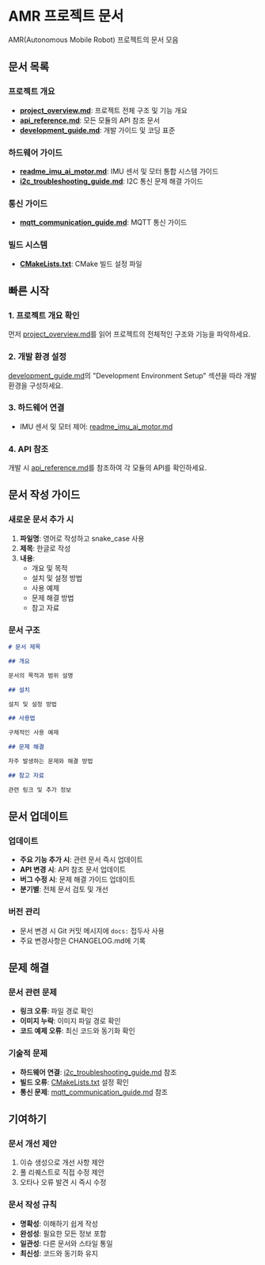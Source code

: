 # AMR 프로젝트 문서

AMR(Autonomous Mobile Robot) 프로젝트의 문서 모음

## 문서 목록

### 프로젝트 개요

- **[project_overview.md](project_overview.md)**: 프로젝트 전체 구조 및 기능 개요
- **[api_reference.md](api_reference.md)**: 모든 모듈의 API 참조 문서
- **[development_guide.md](development_guide.md)**: 개발 가이드 및 코딩 표준

### 하드웨어 가이드

- **[readme_imu_ai_motor.md](readme_imu_ai_motor.md)**: IMU 센서 및 모터 통합 시스템 가이드
- **[i2c_troubleshooting_guide.md](i2c_troubleshooting_guide.md)**: I2C 통신 문제 해결 가이드

### 통신 가이드

- **[mqtt_communication_guide.md](mqtt_communication_guide.md)**: MQTT 통신 가이드

### 빌드 시스템

- **[CMakeLists.txt](CMakeLists.txt)**: CMake 빌드 설정 파일

## 빠른 시작

### 1. 프로젝트 개요 확인

먼저 [project_overview.md](project_overview.md)를 읽어 프로젝트의 전체적인 구조와 기능을 파악하세요.

### 2. 개발 환경 설정

[development_guide.md](development_guide.md)의 "Development Environment Setup" 섹션을 따라 개발 환경을 구성하세요.

### 3. 하드웨어 연결

- IMU 센서 및 모터 제어: [readme_imu_ai_motor.md](readme_imu_ai_motor.md)

### 4. API 참조

개발 시 [api_reference.md](api_reference.md)를 참조하여 각 모듈의 API를 확인하세요.

## 문서 작성 가이드

### 새로운 문서 추가 시

1. **파일명**: 영어로 작성하고 snake_case 사용
2. **제목**: 한글로 작성
3. **내용**:
   - 개요 및 목적
   - 설치 및 설정 방법
   - 사용 예제
   - 문제 해결 방법
   - 참고 자료

### 문서 구조

```markdown
# 문서 제목

## 개요

문서의 목적과 범위 설명

## 설치

설치 및 설정 방법

## 사용법

구체적인 사용 예제

## 문제 해결

자주 발생하는 문제와 해결 방법

## 참고 자료

관련 링크 및 추가 정보
```

## 문서 업데이트

### 업데이트

- **주요 기능 추가 시**: 관련 문서 즉시 업데이트
- **API 변경 시**: API 참조 문서 업데이트
- **버그 수정 시**: 문제 해결 가이드 업데이트
- **분기별**: 전체 문서 검토 및 개선

### 버전 관리

- 문서 변경 시 Git 커밋 메시지에 `docs:` 접두사 사용
- 주요 변경사항은 CHANGELOG.md에 기록

## 문제 해결

### 문서 관련 문제

- **링크 오류**: 파일 경로 확인
- **이미지 누락**: 이미지 파일 경로 확인
- **코드 예제 오류**: 최신 코드와 동기화 확인

### 기술적 문제

- **하드웨어 연결**: [i2c_troubleshooting_guide.md](i2c_troubleshooting_guide.md) 참조
- **빌드 오류**: [CMakeLists.txt](CMakeLists.txt) 설정 확인
- **통신 문제**: [mqtt_communication_guide.md](mqtt_communication_guide.md) 참조

## 기여하기

### 문서 개선 제안

1. 이슈 생성으로 개선 사항 제안
2. 풀 리퀘스트로 직접 수정 제안
3. 오타나 오류 발견 시 즉시 수정

### 문서 작성 규칙

- **명확성**: 이해하기 쉽게 작성
- **완성성**: 필요한 모든 정보 포함
- **일관성**: 다른 문서와 스타일 통일
- **최신성**: 코드와 동기화 유지
